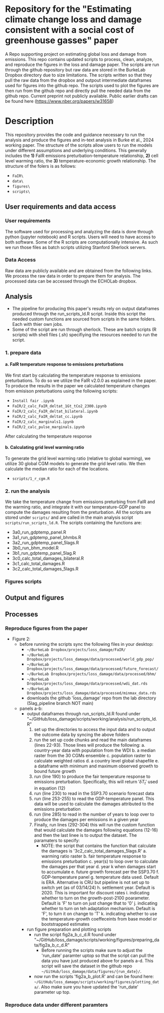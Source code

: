 # Repository for the "Estimating climate change loss and damage consistent with a social cost of greenhouse gasses" paper
A Repo supporting project on estimating global loss and damage from emissions. This repo contains updated scripts to process, clean, analyze, and reproduce the figures in the loss and damage paper. The scripts are run through the github repository but raw data are stored in the BurkeLab Dropbox directory due to size limitations. The scripts written so that they pull the raw data from the dropbox and outpout intermediate dataframes used for figures into the github repo. The scripts used to plot the figures are then run from the github repo and directly pull the needed data from the github repo. Current preprint not publicly available. Public earlier drafts can be found here (https://www.nber.org/papers/w31658)

# Description
This repository provides the code and guidance necessary to run the analysis and produce the figures and in-text analysis in Burke et al., 2024 working paper. The structure of the scripts allow users to run the models under different assumptions and underlying conditions. This generally includes the **1)** FaIR emissions preturbation-temperature relationship, **2)** cell level warming ratio, the **3)** temperature-economic growth relationship. The structure of the folers is as follows:

- `FaIR\`
- `data\`
- `figures\`
- `scripts\`

## User requirements and data access

### User requirements
The software used for processing and analyzing the data is done through python (jupyter notebook) and R scripts. Users will need to have access to both software. Some of the R scripts are computationally intensive. As such we run those files as batch scripts utilizing Stanford Sherlock servers. 

### Data Access 
Raw data are publicly available and are obtained from the following links. We process the raw data in order to prepare them for analysis. The processed data can be accessed through the ECHOLab dropbox. 

## Analysis  
- The pipeline for producing this paper's results rely on output dataframes produced through the run_scripts_ld.R script. Inside this script the needed custom functions are sourced from scripts in the same folders. Each with thier own jobs.
- Some of the script are run through sherlock. These are batch scripts (R scripts) with shell files (.sh) specifiying the resources needed to run the script. 

### **1. prepare data**
#### a. FaIR temperature response to emissions preturbations
We first start by calculating the temperature response to emissions preturbations. To do so we utilize the FaIR v2.0.0 as explained in the paper. To produce the results in the paper we calculated temperature changes from emisison preturbations using the following scripts: 
- `Install fair .ipynb`
- `FaIR/2_calc_FaIR_deltat_1Gt_tCo2_2300.ipynb`
- `FaIR/2_calc_FaIR_deltat_bilateral.ipynb`
- `FaIR/2_calc_FaIR_deltat_cc.ipynb`
- `FaIR/2_calc_marginals1.ipynb`
- `FaIR/2_calc_pulse_marginals.ipynb`

After calculating the temperature response 

#### b. Calculating grid level warming ratio 
To generate the grid level warming ratio (relative to global warming), we utilize 30 global CGM models to generate the grid level ratio. We then calculate the median ratio for each of the locations. 
- `scripts/1_r_cgm.R`

### **2. run the analysis**
We take the temperature change from emissions preturbing from FaIR and the warming ratio, and integrate it with our temperature-GDP panel to compute the damages resulting from the preturbation. All the scripts are stored under `scripts/` and are called in the main analysis script `scripts/run_scripts_ld.R`. The scripts containing the functions are: 
- 3a0_run_gdptemp_panel.R
- 3a1_run_gdptemp_panel_bhmbs.R
- 3a2_run_gdptemp_panel_5lags.R
- 3b0_run_bhm_model.R
- 3b1_run_gdptemp_panel_5lag.R
- 3c0_calc_total_damages_bilateral.R
- 3c1_calc_total_damages.R
- 3c2_calc_total_damages_5lags.R

### Figures scripts

## Output and figures 

## Processes 

### Reproduce figures from the paper 

- Figure 2:
    - before running the scripts sync the following files in your desktop:
        - `~/BurkeLab Dropbox/projects/loss_damage/FaIR/`
        - `~/BurkeLab Dropbox/projects/loss_damage/data/processed/world_gdp_pop/`
        - `~/BurkeLab Dropbox/projects/loss_damage/data/processed/future_forecast/`
        - `~/BurkeLab Dropbox/projects/loss_damage/data/processed/bhm/`
        - `~/BurkeLab Dropbox/projects/loss_damage/data/processed/wdi_dat.rds`
        - `~/BurkeLab Dropbox/projects/loss_damage/data/processed/minmax_data.rds`
        - downloads the github 'loss_damage' repo from the lab directory (5lag_pipeline branch NOT main)
    - panels a-b:
        - output dataframes through run_scripts_ld.R found under "~/GitHub/loss_damage/scripts/working/analysis/run_scripts_ld.R"
            1. set up the directories to access the input data and to output the outcome data by syncing the above folders
            2. run the set up code chunks and read the main dataframes (lines 22-93). Those lines will produce the following:
                a. country-year data with population from the WDI
                b. a median raster from the 30 CGMs ensemble
                c. population raster to calculate weighted ratios
                d. a country level global shapefile
                e. a dataframe with minimum and maximum observed growth to bound future growth                
            3. run (line 190) to produce the fair temperature response to emissions preturbation. Specifically, this will return $' \delta{T}_t '$ used in equation (12)
            4. run (line 230) to read in the SSP3.70 scenario forecast data
            5. run (line 253-255) to read the GDP-temperature panel. This data will be used to calculate the damages attributed to the emissions preturbation 
            6. run (line 285) to read in the number of years to loop over to produce the damages per emissions in a given year 
            7. Finally, run lines (292-304) this will run the custom function that would calculate the damages following equations (12-16) and then the last linee is to output the dataset. The paramaters to specify:
                - NOTE: the script that contains the function that calculate the damages is '3c2_calc_total_damages_5lags.R'
                a. warming ratio raster
                b. fair temperature response to emissions preturbation 
                c. year(s) to loop over to calculate the damages per that year 
                d. year k when damages start to accumulate 
                e. future growth forecast per the SSP3.70 
                f. GDP-temperature panel 
                g. temperature data used. Default is ERA. Alternative is CRU but pipeline is not set up to switch yet (as of 03/14/24)
                h. settlement year. Default is 2020. This is important for discount rates
                i. indicating whether to turn on the growth-post-2100 poarameter. Default is 'F' to turn on just change that to '0'
                j. indicating whether to turn on teh adaptation mechanism. Default is 'F', to turn it on change to 'T'
                k. indicating whether to use the temperature-growth coeffeceints from base model or bootstrapped estimates
        - run figure preparation and plotting scripts
            - run the script fig2a_b_c_d.R found under "~/GitHub/loss_damage/scripts/working/figures/preparing_data/fig2a_b_c_d.R"
                - Before running the scripts make sure to adjust the 'run_date' paramter uptop so that the script can pull the data you have just produced above for panels a-d. This script will save the dataset in the github repo `~/GitHub/loss_damage/data/figures/{run_date}/`.
            - now run the scripts 'fig2a_b_plot.R' and can be found here:  `~/GitHub/loss_damage/scripts/working/figures/plotting_data/`. Also make sure you have updated the 'run_date' parameter up top. 



### Reproduce data under different paramters 

